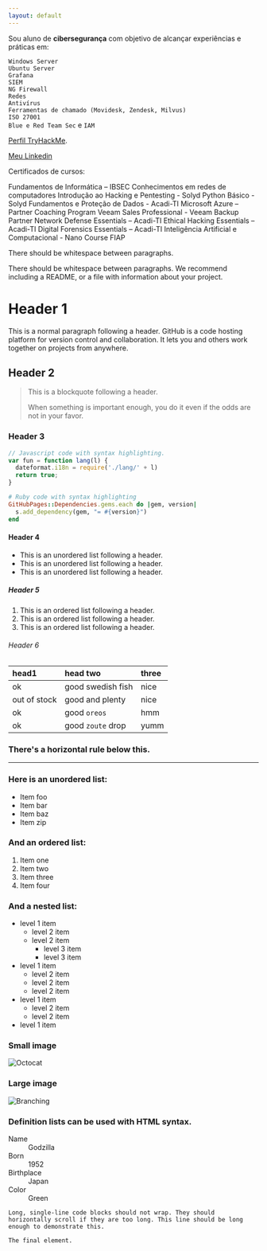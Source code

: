 ```yaml
---
layout: default
---
```


Sou aluno de **cibersegurança** com objetivo de alcançar experiências e práticas em:

`Windows Server`  
`Ubuntu Server`  
`Grafana`  
`SIEM`  
`NG Firewall`  
`Redes`  
`Antivírus`  
`Ferramentas de chamado (Movidesk, Zendesk, Milvus)`  
`ISO 27001`  
`Blue e Red Team Sec` e
`IAM`

[Perfil TryHackMe](https://tryhackme.com/p/andreprs666).

[Meu Linkedin](https://www.linkedin.com/in/andr%C3%A9-pires-117636230/)

Certificados de cursos:

Fundamentos de Informática – IBSEC
Conhecimentos em redes de computadores
Introdução ao Hacking e Pentesting - Solyd
Python Básico - Solyd
Fundamentos e Proteção de Dados - Acadi-TI
Microsoft Azure – Partner Coaching Program
Veeam Sales Professional - Veeam Backup Partner
Network Defense Essentials – Acadi-TI
Ethical Hacking Essentials – Acadi-TI
Digital Forensics Essentials – Acadi-TI
Inteligência Artificial e Computacional - Nano Course FIAP

There should be whitespace between paragraphs.

There should be whitespace between paragraphs. We recommend including a README, or a file with information about your project.

# Header 1

This is a normal paragraph following a header. GitHub is a code hosting platform for version control and collaboration. It lets you and others work together on projects from anywhere.

## Header 2

> This is a blockquote following a header.
>
> When something is important enough, you do it even if the odds are not in your favor.

### Header 3

```js
// Javascript code with syntax highlighting.
var fun = function lang(l) {
  dateformat.i18n = require('./lang/' + l)
  return true;
}
```

```ruby
# Ruby code with syntax highlighting
GitHubPages::Dependencies.gems.each do |gem, version|
  s.add_dependency(gem, "= #{version}")
end
```

#### Header 4

*   This is an unordered list following a header.
*   This is an unordered list following a header.
*   This is an unordered list following a header.

##### Header 5

1.  This is an ordered list following a header.
2.  This is an ordered list following a header.
3.  This is an ordered list following a header.

###### Header 6

| head1        | head two          | three |
|:-------------|:------------------|:------|
| ok           | good swedish fish | nice  |
| out of stock | good and plenty   | nice  |
| ok           | good `oreos`      | hmm   |
| ok           | good `zoute` drop | yumm  |

### There's a horizontal rule below this.

* * *

### Here is an unordered list:

*   Item foo
*   Item bar
*   Item baz
*   Item zip

### And an ordered list:

1.  Item one
1.  Item two
1.  Item three
1.  Item four

### And a nested list:

- level 1 item
  - level 2 item
  - level 2 item
    - level 3 item
    - level 3 item
- level 1 item
  - level 2 item
  - level 2 item
  - level 2 item
- level 1 item
  - level 2 item
  - level 2 item
- level 1 item

### Small image

![Octocat](https://github.githubassets.com/images/icons/emoji/octocat.png)

### Large image

![Branching](https://guides.github.com/activities/hello-world/branching.png)


### Definition lists can be used with HTML syntax.

<dl>
<dt>Name</dt>
<dd>Godzilla</dd>
<dt>Born</dt>
<dd>1952</dd>
<dt>Birthplace</dt>
<dd>Japan</dd>
<dt>Color</dt>
<dd>Green</dd>
</dl>

```
Long, single-line code blocks should not wrap. They should horizontally scroll if they are too long. This line should be long enough to demonstrate this.
```

```
The final element.
```
